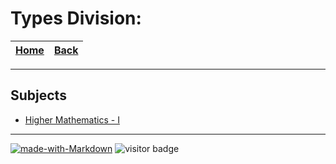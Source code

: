 # Types Division:

| [Home](https://le-hashed.github.io/ins-hw/) | [Back](https://le-hashed.github.io/ins-hw/) |
|-------|-------|

----

## Subjects

* [Higher Mathematics - I](https://le-hashed.github.io/ins-hw/hm1)

----

[![made-with-Markdown](https://img.shields.io/badge/Made%20with-Markdown-1f425f.svg)](http://commonmark.org)
![visitor badge](https://visitor-badge.glitch.me/badge?page_id=le-hashed.ins-hw&left_text=visits)

